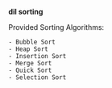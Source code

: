 **dil sorting**

Provided Sorting Algorithms:

    - Bubble Sort
    - Heap Sort
    - Insertion Sort
    - Merge Sort
    - Quick Sort
    - Selection Sort